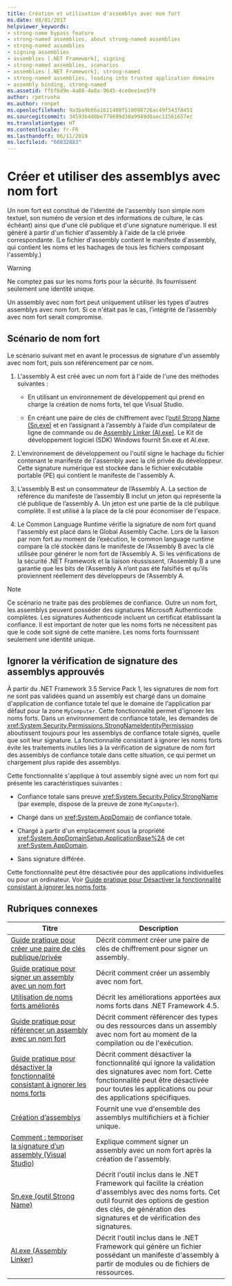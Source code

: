 ```yaml
---
title: Création et utilisation d'assemblys avec nom fort
ms.date: 08/01/2017
helpviewer_keywords:
- strong-name bypass feature
- strong-named assemblies, about strong-named assemblies
- strong-named assemblies
- signing assemblies
- assemblies [.NET Framework], signing
- strong-named assemblies, scenarios
- assemblies [.NET Framework], strong-named
- strong-named assemblies, loading into trusted application domains
- assembly binding, strong-named
ms.assetid: ffbf6d9e-4a88-4a8a-9645-4ce0ee1ee5f9
author: rpetrusha
ms.author: ronpet
ms.openlocfilehash: 9a3ba9b86a1611408f510098726ac49f543f8451
ms.sourcegitcommit: 34593b4d0be779699d38a9949d6aec11561657ec
ms.translationtype: HT
ms.contentlocale: fr-FR
ms.lasthandoff: 06/11/2019
ms.locfileid: "66832883"
---
```

# <a name="create-and-use-strong-named-assemblies"></a>Créer et utiliser des assemblys avec nom fort

Un nom fort est constitué de l'identité de l'assembly (son simple nom textuel, son numéro de version et des informations de culture, le cas échéant) ainsi que d'une clé publique et d'une signature numérique. Il est généré à partir d'un fichier d'assembly à l'aide de la clé privée correspondante. (Le fichier d'assembly contient le manifeste d'assembly, qui contient les noms et les hachages de tous les fichiers composant l'assembly.)

> [!WARNING]
> Ne comptez pas sur les noms forts pour la sécurité. Ils fournissent seulement une identité unique.

Un assembly avec nom fort peut uniquement utiliser les types d'autres assemblys avec nom fort. Si ce n'était pas le cas, l’intégrité de l’assembly avec nom fort serait compromise.

## <a name="strong-name-scenario"></a>Scénario de nom fort

Le scénario suivant met en avant le processus de signature d'un assembly avec nom fort, puis son référencement par ce nom.

1. L'assembly A est créé avec un nom fort à l'aide de l'une des méthodes suivantes :

    - En utilisant un environnement de développement qui prend en charge la création de noms forts, tel que Visual Studio.

    - En créant une paire de clés de chiffrement avec l’[outil Strong Name (Sn.exe)](../../../docs/framework/tools/sn-exe-strong-name-tool.md) et en l’assignant à l’assembly à l’aide d’un compilateur de ligne de commande ou de [Assembly Linker (Al.exe)](../../../docs/framework/tools/al-exe-assembly-linker.md). Le Kit de développement logiciel (SDK) Windows fournit Sn.exe et Al.exe.

2. L'environnement de développement ou l'outil signe le hachage du fichier contenant le manifeste de l'assembly avec la clé privée du développeur. Cette signature numérique est stockée dans le fichier exécutable portable (PE) qui contient le manifeste de l'assembly A.

3. L’assembly B est un consommateur de l’Assembly A. La section de référence du manifeste de l’assembly B inclut un jeton qui représente la clé publique de l’assembly A. Un jeton est une partie de la clé publique complète. Il est utilisé à la place de la clé pour économiser de l'espace.

4. Le Common Language Runtime vérifie la signature de nom fort quand l'assembly est placé dans le Global Assembly Cache. Lors de la liaison par nom fort au moment de l’exécution, le common language runtime compare la clé stockée dans le manifeste de l’Assembly B avec la clé utilisée pour générer le nom fort de l’Assembly A. Si les vérifications de la sécurité .NET Framework et la liaison réussissent, l’Assembly B a une garantie que les bits de l’Assembly A n’ont pas été falsifiés et qu’ils proviennent réellement des développeurs de l’Assembly A.

> [!NOTE]
> Ce scénario ne traite pas des problèmes de confiance. Outre un nom fort, les assemblys peuvent posséder des signatures Microsoft Authenticode complètes. Les signatures Authenticode incluent un certificat établissant la confiance. Il est important de noter que les noms forts ne nécessitent pas que le code soit signé de cette manière. Les noms forts fournissent seulement une identité unique.

## <a name="bypass-signature-verification-of-trusted-assemblies"></a>Ignorer la vérification de signature des assemblys approuvés

À partir du .NET Framework 3.5 Service Pack 1, les signatures de nom fort ne sont pas validées quand un assembly est chargé dans un domaine d'application de confiance totale tel que le domaine de l'application par défaut pour la zone `MyComputer`. Cette fonctionnalité permet d'ignorer les noms forts. Dans un environnement de confiance totale, les demandes de <xref:System.Security.Permissions.StrongNameIdentityPermission> aboutissent toujours pour les assemblys de confiance totale signés, quelle que soit leur signature. La fonctionnalité consistant à ignorer les noms forts évite les traitements inutiles liés à la vérification de signature de nom fort des assemblys de confiance totale dans cette situation, ce qui permet un chargement plus rapide des assemblys.

Cette fonctionnalité s'applique à tout assembly signé avec un nom fort qui présente les caractéristiques suivantes :

- Confiance totale sans preuve <xref:System.Security.Policy.StrongName> (par exemple, dispose de la preuve de zone `MyComputer`).

- Chargé dans un <xref:System.AppDomain> de confiance totale.

- Chargé à partir d'un emplacement sous la propriété <xref:System.AppDomainSetup.ApplicationBase%2A> de cet <xref:System.AppDomain>.

- Sans signature différée.

Cette fonctionnalité peut être désactivée pour des applications individuelles ou pour un ordinateur. Voir [Guide pratique pour Désactiver la fonctionnalité consistant à ignorer les noms forts](../../../docs/framework/app-domains/how-to-disable-the-strong-name-bypass-feature.md).

## <a name="related-topics"></a>Rubriques connexes

|Titre|Description|
|-----------|-----------------|
|[Guide pratique pour créer une paire de clés publique/privée](../../../docs/framework/app-domains/how-to-create-a-public-private-key-pair.md)|Décrit comment créer une paire de clés de chiffrement pour signer un assembly.|
|[Guide pratique pour signer un assembly avec un nom fort](../../../docs/framework/app-domains/how-to-sign-an-assembly-with-a-strong-name.md)|Décrit comment créer un assembly avec nom fort.|
|[Utilisation de noms forts améliorés](../../../docs/framework/app-domains/enhanced-strong-naming.md)|Décrit les améliorations apportées aux noms forts dans .NET Framework 4.5.|
|[Guide pratique pour référencer un assembly avec un nom fort](../../../docs/framework/app-domains/how-to-reference-a-strong-named-assembly.md)|Décrit comment référencer des types ou des ressources dans un assembly avec nom fort au moment de la compilation ou de l'exécution.|
|[Guide pratique pour désactiver la fonctionnalité consistant à ignorer les noms forts](../../../docs/framework/app-domains/how-to-disable-the-strong-name-bypass-feature.md)|Décrit comment désactiver la fonctionnalité qui ignore la validation des signatures avec nom fort. Cette fonctionnalité peut être désactivée pour toutes les applications ou pour des applications spécifiques.|
|[Création d’assemblys](../../../docs/framework/app-domains/create-assemblies.md)|Fournit une vue d'ensemble des assemblys multifichiers et à fichier unique.|
|[Comment : temporiser la signature d’un assembly (Visual Studio)](/visualstudio/ide/managing-assembly-and-manifest-signing#how-to-sign-an-assembly-in-visual-studio)|Explique comment signer un assembly avec un nom fort après la création de l'assembly.|
|[Sn.exe (outil Strong Name)](../../../docs/framework/tools/sn-exe-strong-name-tool.md)|Décrit l'outil inclus dans le .NET Framework qui facilite la création d'assemblys avec des noms forts. Cet outil fournit des options de gestion des clés, de génération des signatures et de vérification des signatures.|
|[Al.exe (Assembly Linker)](../../../docs/framework/tools/al-exe-assembly-linker.md)|Décrit l'outil inclus dans le .NET Framework qui génère un fichier possédant un manifeste d'assembly à partir de modules ou de fichiers de ressources.|
